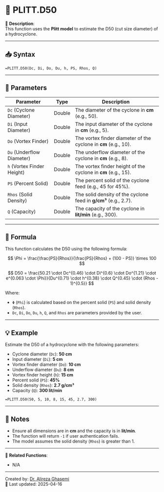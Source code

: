 # 🔁 PLITT.D50

🔹 **Description**:  
This function uses the **Plitt model** to estimate the D50 (cut size diameter) of a hydrocyclone.

---

## 📥 Syntax

```excel
=PLITT.D50(Dc, Di, Do, Du, h, PS, Rhos, Q)
```

---

## 🧾 Parameters

| Parameter          | Type    | Description                                                                 |
|---------------------|---------|-----------------------------------------------------------------------------|
| `Dc` (Cyclone Diameter) | Double  | The diameter of the cyclone in **cm** (e.g., 50).                          |
| `Di` (Input Diameter)   | Double  | The input diameter of the cyclone in **cm** (e.g., 5).                     |
| `Do` (Vortex Finder)    | Double  | The vortex finder diameter of the cyclone in **cm** (e.g., 10).            |
| `Du` (Underflow Diameter) | Double | The underflow diameter of the cyclone in **cm** (e.g., 8).                 |
| `h` (Vortex Finder Height) | Double | The vortex finder height of the cyclone in **cm** (e.g., 15).             |
| `PS` (Percent Solid)     | Double | The percent solid of the cyclone feed (e.g., 45 for 45%).                  |
| `Rhos` (Solid Density)   | Double | The solid density of the cyclone feed in **g/cm³** (e.g., 2.7).            |
| `Q` (Capacity)           | Double | The capacity of the cyclone in **lit/min** (e.g., 300).                    |

---

## 🧮 Formula

This function calculates the D50 using the following formula:

$$
\Phi = \frac{\frac{PS}{Rhos}}{\frac{PS}{Rhos} + (100 - PS)} \times 100
$$

$$
D50 = \frac{50.21 \cdot Dc^{0.46} \cdot Di^{0.6} \cdot Do^{1.21} \cdot e^{0.063 \cdot \Phi}}{Du^{0.71} \cdot h^{0.38} \cdot Q^{0.45} \cdot (Rhos - 1)^{0.5}}
$$

Where:  
- `Φ` (`Phi`) is calculated based on the percent solid (`PS`) and solid density (`Rhos`).  
- `Dc`, `Di`, `Do`, `Du`, `h`, `Q`, and `Rhos` are parameters provided by the user.

---

## 💡 Example

Estimate the D50 of a hydrocyclone with the following parameters:  
- Cyclone diameter (`Dc`): **50 cm**  
- Input diameter (`Di`): **5 cm**  
- Vortex finder diameter (`Do`): **10 cm**  
- Underflow diameter (`Du`): **8 cm**  
- Vortex finder height (`h`): **15 cm**  
- Percent solid (`PS`): **45%**  
- Solid density (`Rhos`): **2.7 g/cm³**  
- Capacity (`Q`): **300 lit/min**

```excel
=PLITT.D50(50, 5, 10, 8, 15, 45, 2.7, 300)
```

---

## 📝 Notes

- Ensure all dimensions are in **cm** and the capacity is in **lit/min**.
- The function will return `-1` if user authentication fails.
- The model assumes the solid density (`Rhos`) is greater than 1.

---

📌 **Related Functions**:
- N/A  

---

Created by: [Dr. Alireza Ghasemi](https://github.com/Dr-Alireza-Ghasemi)  
📅 Last updated: 2025-04-16